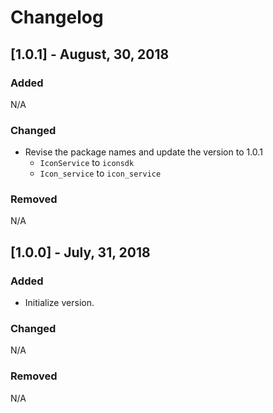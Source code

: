 # Changelog


## [1.0.1] -  August, 30, 2018
### Added
N/A

### Changed
- Revise the package names and update the version to 1.0.1
    - `IconService` to `iconsdk`
    - `Icon_service` to `icon_service`

### Removed
N/A


## [1.0.0] -  July, 31, 2018
### Added
 - Initialize version.

### Changed
N/A

### Removed
N/A




